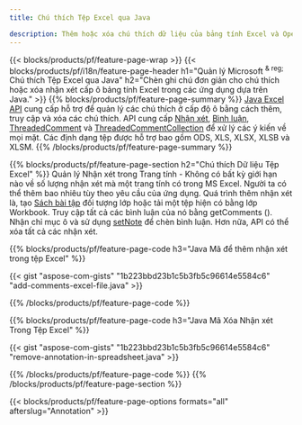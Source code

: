 ```yaml
---
title: Chú thích Tệp Excel qua Java

description: Thêm hoặc xóa chú thích dữ liệu của bảng tính Excel và OpenOffice với thư viện Java.
---
```

{{< blocks/products/pf/feature-page-wrap >}}
{{< blocks/products/pf/i18n/feature-page-header h1="Quản lý Microsoft <sup> & reg; </sup> Chú thích Tệp Excel qua Java" h2="Chèn ghi chú đơn giản cho chú thích hoặc xóa nhận xét cấp ô bảng tính Excel trong các ứng dụng dựa trên Java." >}}
{{% blocks/products/pf/feature-page-summary %}}
[Java Excel API](/cells/java/) cung cấp hỗ trợ để quản lý các chú thích ở cấp độ ô bằng cách thêm, truy cập và xóa các chú thích. API cung cấp [Nhận xét](https://reference.aspose.com/cells/java/com.aspose.cells/Comment), [Bình luận](https://reference.aspose.com/cells/java/com.aspose.cells/CommentCollection), [ThreadedComment](https://reference.aspose.com/cells/java/com.aspose.cells/ThreadedComment) và [ThreadedCommentCollection](https://reference.aspose.com/cells/java/com.aspose.cells/ThreadedCommentCollection) để xử lý các ý kiến về mọi mặt.
Các định dạng tệp được hỗ trợ bao gồm ODS, XLS, XLSX, XLSB và XLSM.
{{% /blocks/products/pf/feature-page-summary %}}

{{% blocks/products/pf/feature-page-section h2="Chú thích Dữ liệu Tệp Excel" %}}
Quản lý Nhận xét trong Trang tính - Không có bất kỳ giới hạn nào về số lượng nhận xét mà một trang tính có trong MS Excel. Người ta có thể thêm bao nhiêu tùy theo yêu cầu của ứng dụng. Quá trình thêm nhận xét là, tạo [Sách bài tập](https://reference.aspose.com/cells/java/com.aspose.cells/Workbook) đối tượng lớp hoặc tải một tệp hiện có bằng lớp Workbook. Truy cập tất cả các bình luận của nó bằng getComments (). Nhận chỉ mục ô và sử dụng [setNote](https://reference.aspose.com/cells/java/com.aspose.cells/comment#Note) để chèn bình luận. Hơn nữa, API có thể xóa tất cả các nhận xét. 

{{% blocks/products/pf/feature-page-code h3="Java Mã để thêm nhận xét trong tệp Excel" %}}

{{< gist "aspose-com-gists" "1b223bbd23b1c5b3fb5c96614e5584c6" "add-comments-excel-file.java" >}}

{{% /blocks/products/pf/feature-page-code %}}

{{% blocks/products/pf/feature-page-code h3="Java Mã Xóa Nhận xét Trong Tệp Excel" %}}

{{< gist "aspose-com-gists" "1b223bbd23b1c5b3fb5c96614e5584c6" "remove-annotation-in-spreadsheet.java" >}}

{{% /blocks/products/pf/feature-page-code %}}
{{% /blocks/products/pf/feature-page-section %}}

{{< blocks/products/pf/feature-page-options formats="all" afterslug="Annotation" >}}
